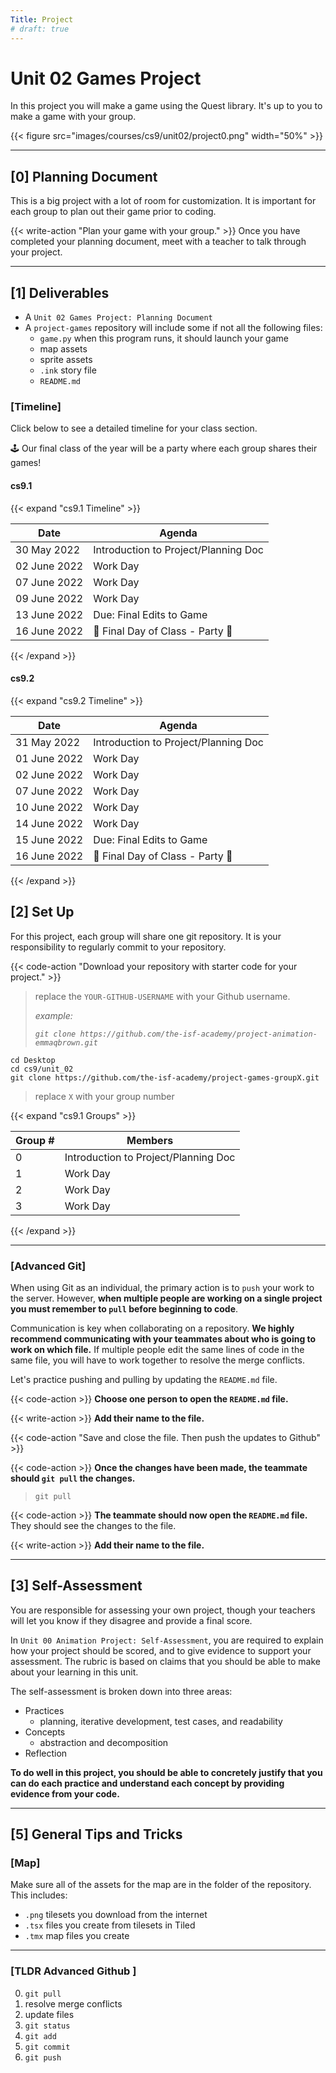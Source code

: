 ```yaml
---
Title: Project
# draft: true
---
```


# Unit 02 Games Project

In this project you will make a game using the Quest library. It's up to you to make a game with your group.

{{< figure src="images/courses/cs9/unit02/project0.png" width="50%" >}}

---

## [0] Planning Document

This is a big project with a lot of room for customization. It is important for each group to plan out their game prior to coding.

{{< write-action "Plan your game with your group." >}} Once you have completed your planning document, meet with a teacher to talk through your project.

---

## [1] Deliverables

- A `Unit 02 Games Project: Planning Document` 
- A `project-games` repository will include some if not all the following files:
    - `game.py` when this program runs, it should launch your game
    - map assets
    - sprite assets
    - `.ink` story file
    - `README.md`

### [Timeline]

Click below to see a detailed timeline for your class section.

🕹️ Our final class of the year will be a party where each group shares their games!

#### cs9.1
{{< expand "cs9.1 Timeline" >}}

| Date        | Agenda                  |
|-------------|-------------------------|
| 30 May 2022  | Introduction to Project/Planning Doc |
| 02 June 2022 | Work Day        |
| 07 June 2022 | Work Day                |
| 09 June 2022 | Work Day                |
| 13 June 2022 | Due: Final Edits to Game  |
| 16 June 2022 | 🎉 Final Day of Class - Party 🎉           |

{{< /expand >}}

#### cs9.2

{{< expand "cs9.2 Timeline" >}}

| Date        | Agenda                  |
|-------------|-------------------------|
| 31 May 2022  | Introduction to Project/Planning Doc |
| 01 June 2022 | Work Day        |
| 02 June 2022 | Work Day                |
| 07 June 2022 | Work Day                |
| 10 June 2022 | Work Day                |
| 14 June 2022 | Work Day                |
| 15 June 2022 | Due: Final Edits to Game                |
| 16 June 2022 | 🎉 Final Day of Class - Party 🎉  |

{{< /expand >}}



##  [2] Set Up

For this project, each group will share one git repository. It is your responsibility to regularly commit to your repository.

{{< code-action "Download your repository with starter code for your project." >}}
> replace the `YOUR-GITHUB-USERNAME` with your Github username.
>
> *example:*
>
> *`git clone https://github.com/the-isf-academy/project-animation-emmaqbrown.git`*


```shell
cd Desktop
cd cs9/unit_02
git clone https://github.com/the-isf-academy/project-games-groupX.git
```
> replace `X` with your group number 

{{< expand "cs9.1 Groups" >}}

| Group #        | Members                  |
|-------------|-------------------------|
| 0  | Introduction to Project/Planning Doc |
| 1 | Work Day        |
| 2 | Work Day                |
| 3 | Work Day                |

{{< /expand >}}

---

### [Advanced Git]

When using Git as an individual, the primary action is to `push` your work to the server. However, **when multiple people are working on a single project you must remember to `pull` before beginning to code**. 

Communication is key when collaborating on a repository. **We highly recommend communicating with your teammates about who is going to work on which file.** If multiple people edit the same lines of code in the same file, you will have to work together to resolve the merge conflicts. 


Let's practice pushing and pulling by updating the `README.md` file. 

{{< code-action >}} **Choose one person to open the `README.md` file.** 

{{< write-action >}} **Add their name to the file.**

{{< code-action "Save and close the file. Then push the updates to Github" >}}

{{< code-action >}} **Once the changes have been made, the teammate should `git pull` the changes.**

> ```shell
> git pull 
> ```

{{< code-action >}} **The teammate should now open the `README.md` file.** They should see the changes to the file. 

{{< write-action >}} **Add their name to the file.**

---

## [3] Self-Assessment
You are responsible for assessing your own project, though your teachers will let you know if they disagree and provide a final score.

In `Unit 00 Animation Project: Self-Assessment`, you are required to explain how your project should be scored, and to give evidence to support your assessment. The rubric is based on claims that you should be able to make about your learning in this unit.

The self-assessment is broken down into three areas:
- Practices
    - planning, iterative development, test cases, and readability
- Concepts
    - abstraction and decomposition
- Reflection

**To do well in this project, you should be able to concretely justify that you can do each practice and understand each concept by providing evidence from your code.**

---


## [5] General Tips and Tricks

### [Map]

Make sure all of the assets for the map are in the folder of the repository. This includes:

- `.png` tilesets you download from the internet 
- `.tsx` files you create from tilesets in Tiled
- `.tmx` map files you create 

---

### [TLDR Advanced Github ]

0. `git pull`
0. resolve merge conflicts
0. update files 
0. `git status`
0. `git add`
0. `git commit`
0. `git push`